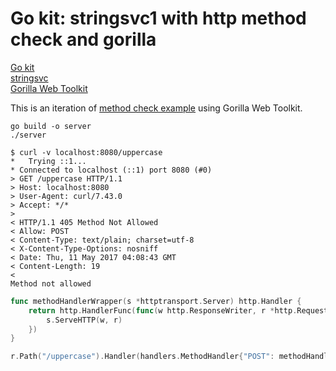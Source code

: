 # Go kit: stringsvc1 with http method check and gorilla

[Go kit](https://gokit.io)  
[stringsvc](https://gokit.io/examples/stringsvc.html)  
[Gorilla Web Toolkit](http://www.gorillatoolkit.org)  

This is an iteration of [method check example](https://github.com/ghiden/go-kit-stringsvc1) using Gorilla Web Toolkit.

```
go build -o server
./server
```

```
$ curl -v localhost:8080/uppercase
*   Trying ::1...
* Connected to localhost (::1) port 8080 (#0)
> GET /uppercase HTTP/1.1
> Host: localhost:8080
> User-Agent: curl/7.43.0
> Accept: */*
>
< HTTP/1.1 405 Method Not Allowed
< Allow: POST
< Content-Type: text/plain; charset=utf-8
< X-Content-Type-Options: nosniff
< Date: Thu, 11 May 2017 04:08:43 GMT
< Content-Length: 19
<
Method not allowed
```

```go
func methodHandlerWrapper(s *httptransport.Server) http.Handler {
	return http.HandlerFunc(func(w http.ResponseWriter, r *http.Request) {
		s.ServeHTTP(w, r)
	})
}
```

```go
r.Path("/uppercase").Handler(handlers.MethodHandler{"POST": methodHandlerWrapper(uppercaseHandler)})
```
